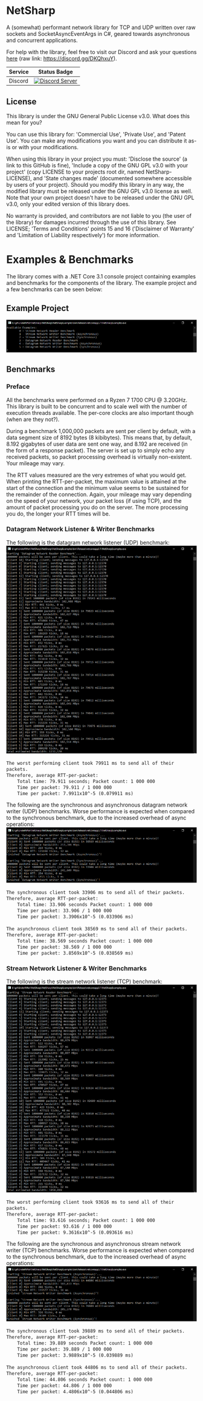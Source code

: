 # NetSharp
A (somewhat) performant network library for TCP and UDP written over raw sockets and SocketAsyncEventArgs in C#, geared towards asynchronous and concurrent applications.

For help with the library, feel free to visit our Discord and ask your questions [here](https://discord.gg/DKQhxuY) (raw link: https://discord.gg/DKQhxuY).

| Service | Status Badge |
| ------- | ------------ |
| Discord | [![Discord Server][discord-server-badge]](https://discord.gg/DKQhxuY) |

## License
This library is under the GNU General Public License v3.0. What does this mean for you?

You can use this library for: 'Commercial Use', 'Private Use', and 'Patent Use'. You can make any modifications you want and you can distribute it as-is or with your modifications.

When using this library in your project you must: 'Disclose the source' (a link to this GitHub is fine), 'Include a copy of the GNU GPL v3.0 with your project' (copy LICENSE to your projects root dir, named NetSharp-LICENSE), and 'State changes made' (documented somewhere accessible by users of your project). Should you modify this library in any way, the modified library must be released under the GNU GPL v3.0 license as well. Note that your own project doesn't have to be released under the GNU GPL v3.0, only your edited version of this library does.

No warranty is provided, and contributors are not liable to you (the user of the library) for damages incurred through the use of this library. See LICENSE; 'Terms and Conditions' points 15 and 16 ('Disclaimer of Warranty' and 'Limitation of Liability respectively') for more information.

# Examples & Benchmarks
The library comes with a .NET Core 3.1 console project containing examples and benchmarks for the components of the library. The example project and a few benchmarks can be seen below:

## Example Project
![Example Project 'Main Menu'][example-project]

## Benchmarks

### Preface
All the benchmarks were performed on a Ryzen 7 1700 CPU @ 3.20GHz. This library is built to be concurrent and to scale well with the number of execution threads available. The per-core clocks are also important though (when are they not?).

During a benchmark 1,000,000 packets are sent per client by default, with a data segment size of 8192 bytes (8 kibibytes). This means that, by default, 8.192 gigabytes of user data are sent one way, and 8.192 are received (in the form of a response packet). The server is set up to simply echo any received packets, so packet processing overhead is virtually non-existent. Your mileage may vary.

The RTT values measured are the very extremes of what you would get. When printing the RTT-per-packet, the maximum value is attained at the start of the connection and the minimum value seems to be sustained for the remainder of the connection. Again, your mileage may vary depending on the speed of your network, your packet loss (if using TCP), and the amount of packet processing you do on the server. The more processing you do, the longer your RTT times will be.

### Datagram Network Listener & Writer Benchmarks
The following is the datagram network listener (UDP) benchmark:
![Datagram Network Listener Benchmark][datagram-network-listener-benchmark]

```
The worst performing client took 79911 ms to send all of their packets.
Therefore, average RTT-per-packet:
    Total time: 79.911 seconds; Packet count: 1 000 000
    Time per packet: 79.911 / 1 000 000
    Time per packet: 7.9911x10^-5 (0.079911 ms)
```

The following are the synchronous and asynchronous datagram network writer (UDP) benchmarks. Worse performance is expected when compared to the synchronous benchmark, due to the increased overhead of async operations:
![Datagram Network Writer Benchmark][datagram-network-writer-benchmark]

```
The synchronous client took 33906 ms to send all of their packets.
Therefore, average RTT-per-packet:
    Total time: 33.906 seconds Packet count: 1 000 000
    Time per packet: 33.906 / 1 000 000
    Time per packet: 3.3906x10^-5 (0.033906 ms)

The asynchronous client took 38569 ms to send all of their packets.
Therefore, average RTT-per-packet:
    Total time: 38.569 seconds Packet count: 1 000 000
    Time per packet: 38.569 / 1 000 000
    Time per packet: 3.8569x10^-5 (0.038569 ms)
```

### Stream Network Listener & Writer Benchmarks
The following is the stream network listener (TCP) benchmark:
![Stream Network Listener Benchmark][stream-network-listener-benchmark]

```
The worst performing client took 93616 ms to send all of their packets.
Therefore, average RTT-per-packet:
    Total time: 93.616 seconds; Packet count: 1 000 000
    Time per packet: 93.616 / 1 000 000
    Time per packet: 9.3616x10^-5 (0.093616 ms)
```

The following are the synchronous and asynchronous stream network writer (TCP) benchmarks. Worse performance is expected when compared to the synchronous benchmark, due to the increased overhead of async operations:
![Stream Network Writer Benchmark][stream-network-writer-benchmark]

```
The synchronous client took 39889 ms to send all of their packets.
Therefore, average RTT-per-packet:
    Total time: 39.889 seconds Packet count: 1 000 000
    Time per packet: 39.889 / 1 000 000
    Time per packet: 3.9889x10^-5 (0.039889 ms)

The asynchronous client took 44806 ms to send all of their packets.
Therefore, average RTT-per-packet:
    Total time: 44.806 seconds Packet count: 1 000 000
    Time per packet: 44.806 / 1 000 000
    Time per packet: 4.4806x10^-5 (0.044806 ms)
```

[discord-server-badge]: https://img.shields.io/discord/703255900600795196.svg?style=flat-square&logo=discord&color=blue

[example-project]: ./docs/example-selector.png

[datagram-network-listener-benchmark]: ./docs/datagram-network-listener-benchmark.png
[datagram-network-writer-benchmark]: ./docs/datagram-network-writer-benchmark.png

[stream-network-listener-benchmark]: ./docs/stream-network-listener-benchmark.png
[stream-network-writer-benchmark]: ./docs/stream-network-writer-benchmark.png
